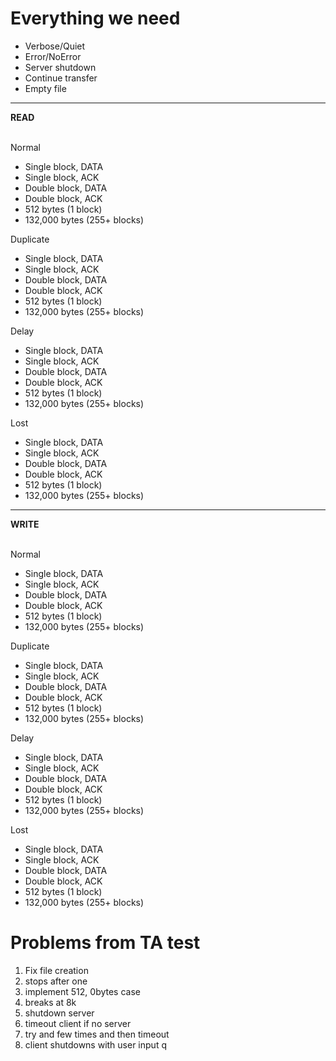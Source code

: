# Everything we need

* Verbose/Quiet
* Error/NoError
* Server shutdown
* Continue transfer
* Empty file

<hr>

<b> READ </b><br><br>

Normal <br>
* Single block, DATA
* Single block, ACK
* Double block, DATA
* Double block, ACK
* 512 bytes (1 block)
* 132,000 bytes (255+ blocks)

Duplicate <br>
* Single block, DATA
* Single block, ACK
* Double block, DATA
* Double block, ACK
* 512 bytes (1 block)
* 132,000 bytes (255+ blocks)

Delay <br>
* Single block, DATA
* Single block, ACK
* Double block, DATA
* Double block, ACK
* 512 bytes (1 block)
* 132,000 bytes (255+ blocks)

Lost <br>
* Single block, DATA
* Single block, ACK
* Double block, DATA
* Double block, ACK
* 512 bytes (1 block)
* 132,000 bytes (255+ blocks)

<hr>

<b> WRITE </b><br><br>

Normal <br>
* Single block, DATA
* Single block, ACK
* Double block, DATA
* Double block, ACK
* 512 bytes (1 block)
* 132,000 bytes (255+ blocks)

Duplicate <br>
* Single block, DATA
* Single block, ACK
* Double block, DATA
* Double block, ACK
* 512 bytes (1 block)
* 132,000 bytes (255+ blocks)

Delay <br>
* Single block, DATA
* Single block, ACK
* Double block, DATA
* Double block, ACK
* 512 bytes (1 block)
* 132,000 bytes (255+ blocks)

Lost <br>
* Single block, DATA
* Single block, ACK
* Double block, DATA
* Double block, ACK
* 512 bytes (1 block)
* 132,000 bytes (255+ blocks)

# Problems from TA test

1. Fix file creation
2. stops after one
3. implement 512, 0bytes case
4. breaks at 8k
5. shutdown server
6. timeout client if no server
7. try and few times and then timeout
8. client shutdowns with user input q
